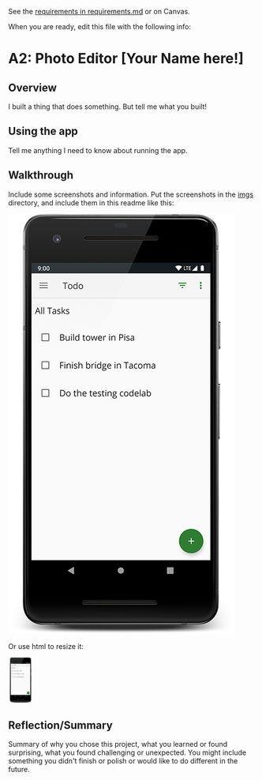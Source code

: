 See the [requirements in requirements.md](requirements.md) or on Canvas. 

When you are ready, edit this file with the following info: 

# A2: Photo Editor \[Your Name here!\]

## Overview

I built a thing that does something. But tell me what you built! 

## Using the app 

Tell me anything I need to know about running the app. 

## Walkthrough

Include some screenshots and information. Put the screenshots in the [imgs](imgs) directory, and include them in this readme like this: 

![Sample Screenshot](imgs/screenshot.png?raw=tru)

Or use html to resize it: 

<img src="imgs/screenshot.png" width="50">

## Reflection/Summary

Summary of why you chose this project, what you learned or found surprising, what you found challenging or unexpected. You might include something you didn't finish or polish or would like to do different in the future. 



